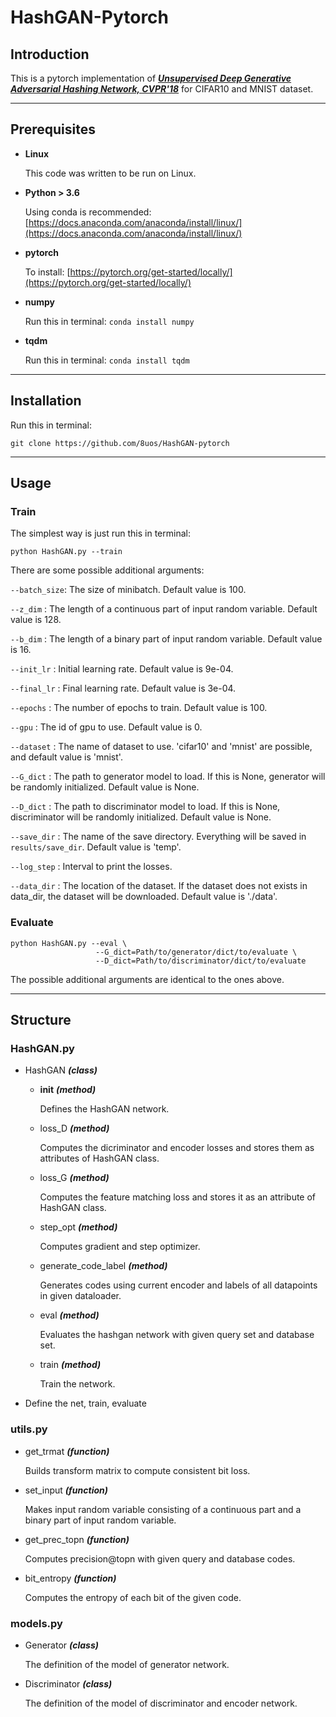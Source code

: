 # HashGAN-Pytorch

## Introduction

This is a pytorch implementation of [***Unsupervised Deep Generative Adversarial Hashing Network, CVPR'18***](http://openaccess.thecvf.com/content_cvpr_2018/papers/Dizaji_Unsupervised_Deep_Generative_CVPR_2018_paper.pdf) for CIFAR10 and MNIST dataset.

* * *

## Prerequisites

* **Linux**

  This code was written to be run on Linux.
* **Python > 3.6**

  Using conda is recommended: [https://docs.anaconda.com/anaconda/install/linux/](https://docs.anaconda.com/anaconda/install/linux/)
* **pytorch**

  To install: [https://pytorch.org/get-started/locally/](https://pytorch.org/get-started/locally/)
* **numpy** 

  Run this in terminal: `conda install numpy`

* **tqdm**

  Run this in terminal: `conda install tqdm`

* * *

## Installation

Run this in terminal:

`git clone https://github.com/8uos/HashGAN-pytorch`

* * *

## Usage
### Train
The simplest way is just run this in terminal:

`python HashGAN.py --train`

There are some possible additional arguments:

  `--batch_size`: The size of minibatch. Default value is 100.
  
  `--z_dim`     : The length of a continuous part of input random variable. Default value is 128.
  
  `--b_dim`     : The length of a binary part of input random variable. Default value is 16.
  
  `--init_lr`   : Initial learning rate. Default value is 9e-04.
  
  `--final_lr`  : Final learning rate. Default value is 3e-04.
  
  `--epochs`    : The number of epochs to train. Default value is 100.
  
  `--gpu`       : The id of gpu to use. Default value is 0.
  
  `--dataset`   : The name of dataset to use. 'cifar10' and 'mnist' are possible, and default value is 'mnist'.
  
  `--G_dict`    : The path to generator model to load. If this is None, generator will be randomly initialized. Default value is None.
  
  `--D_dict`    : The path to discriminator model to load. If this is None, discriminator will be randomly initialized. Default value is None.
  
  `--save_dir`  : The name of the save directory. Everything will be saved in `results/save_dir`. Default value is 'temp'.
  
  `--log_step`  : Interval to print the losses.
  
  `--data_dir`  : The location of the dataset. If the dataset does not exists in data_dir, the dataset will be downloaded. Default value is './data'.
  
### Evaluate

```
python HashGAN.py --eval \
                   --G_dict=Path/to/generator/dict/to/evaluate \
                   --D_dict=Path/to/discriminator/dict/to/evaluate
```

The possible additional arguments are identical to the ones above.

* * *

## Structure
### HashGAN.py
* HashGAN ***(class)***

    * __init__ ***(method)***

        Defines the HashGAN network.
    
    * loss_D ***(method)***

        Computes the dicriminator and encoder losses and stores them as attributes of HashGAN class.

    * loss_G ***(method)***

        Computes the feature matching loss and stores it as an attribute of HashGAN class.

    * step_opt ***(method)***

        Computes gradient and step optimizer.

    * generate_code_label ***(method)***

        Generates codes using current encoder and labels of all datapoints in given dataloader.

    * eval ***(method)***

        Evaluates the hashgan network with given query set and database set.

    * train ***(method)***

        Train the network.

* Define the net, train, evaluate

### utils.py
* get_trmat ***(function)***

    Builds transform matrix to compute consistent bit loss.

* set_input ***(function)***

    Makes input random variable consisting of a continuous part and a binary part of input random variable.

* get_prec_topn ***(function)***

    Computes precision@topn with given query and database codes.

* bit_entropy ***(function)***

    Computes the entropy of each bit of the given code.

### models.py
* Generator ***(class)***

    The definition of the model of generator network.

* Discriminator ***(class)***

    The definition of the model of discriminator and encoder network.

  


